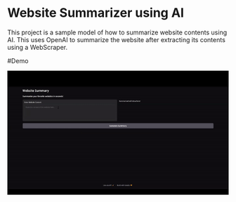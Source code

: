 
# Website Summarizer using AI

This project is a sample model of how to summarize website contents using AI. This uses OpenAI to summarize the website after extracting its contents using a WebScraper.


#Demo

![](https://github.com/amitesh1234/Summarization_llm/blob/main/assets/demo.gif)
